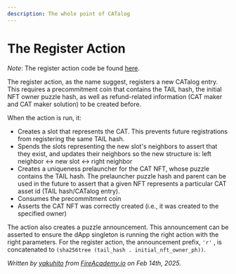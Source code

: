 ```yaml
---
description: The whole point of CATalog
---
```


# The Register Action

_Note_: The register action code be found [here](https://github.com/Yakuhito/slot-machine/blob/master/puzzles/actions/catalog/register.clsp).

The register action, as the name suggest, registers a new CATalog entry. This requires a precommitment coin that contains the TAIL hash, the initial NFT owner puzzle hash, as well as refund-related information (CAT maker and CAT maker solution) to be created before.

When the action is run, it:

* Creates a slot that represents the CAT. This prevents future registrations from registering the same TAIL hash.
* Spends the slots representing the new slot's neighbors to assert that they exist, and updates their neighbors so the new structure is: left neighbor <-> new slot <-> right neighbor
* Creates a uniqueness prelauncher for the CAT NFT, whose puzzle contains the TAIL hash. The prelauncher puzzle hash and parent can be used in the future to assert that a given NFT represents a particular CAT asset id (TAIL hash/CATalog entry).
* Consumes the precommitment coin
* Asserts the CAT NFT was correctly created (i.e., it was created to the specified owner)

The action also creates a puzzle announcement. This announcement can be asserted to ensure the dApp singleton is running the right action with the right parameters. For the register action, the announcement prefix, `'r'` , is concatenated to `(sha256tree (tail_hash . initial_nft_owner_ph))`.

_Written by_ [_yakuhito_](https://x.com/yakuh1t0) _from_ [_FireAcademy.io_](https://fireacademy.io/) _on Feb 14th, 2025._
